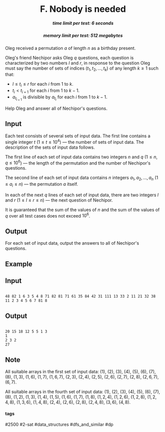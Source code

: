 <h1 style='text-align: center;'> F. Nobody is needed</h1>

<h5 style='text-align: center;'>time limit per test: 6 seconds</h5>
<h5 style='text-align: center;'>memory limit per test: 512 megabytes</h5>

Oleg received a permutation $a$ of length $n$ as a birthday present.

Oleg's friend Nechipor asks Oleg $q$ questions, each question is characterized by two numbers $l$ and $r$, in response to the question Oleg must say the number of sets of indices $(t_1, t_2, \ldots, t_k)$ of any length $k \ge 1$ such that: 

* $l \le t_i \le r$ for each $i$ from $1$ to $k$.
* $t_i < t_{i+1}$ for each $i$ from $1$ to $k-1$.
* $a_{t_{i+1}}$ is divisible by $a_{t_i}$ for each $i$ from $1$ to $k-1$.

Help Oleg and answer all of Nechipor's questions.

## Input

Each test consists of several sets of input data. The first line contains a single integer $t$ ($1 \le t \le 10^4$) — the number of sets of input data. The description of the sets of input data follows.

The first line of each set of input data contains two integers $n$ and $q$ ($1 \le n, q \le 10^6$) — the length of the permutation and the number of Nechipor's questions.

The second line of each set of input data contains $n$ integers $a_1, a_2, \ldots, a_n$ ($1 \le a_i \le n$) — the permutation $a$ itself.

In each of the next $q$ lines of each set of input data, there are two integers $l$ and $r$ ($1 \le l \le r \le n$) — the next question of Nechipor.

It is guaranteed that the sum of the values of $n$ and the sum of the values of $q$ over all test cases does not exceed $10^6$.

## Output

For each set of input data, output the answers to all of Nechipor's questions.

## Example

## Input


```

48 82 1 6 3 5 4 8 71 82 81 71 61 35 84 42 31 111 13 33 2 11 21 32 38 11 2 3 4 5 6 7 81 8
```
## Output


```

20 15 18 12 5 5 1 3
1
2 3 2
27

```
## Note

All suitable arrays in the first set of input data: ($1$), ($2$), ($3$), ($4$), ($5$), ($6$), ($7$), ($8$), ($1, 3$), ($1, 6$), ($1, 7$), ($1, 6, 7$), ($2, 3$), ($2, 4$), ($2, 5$), ($2, 6$), ($2, 7$), ($2, 8$), ($2, 6, 7$), ($6, 7$).

All suitable arrays in the fourth set of input data: ($1$), ($2$), ($3$), ($4$), ($5$), ($6$), ($7$), ($8$), ($1, 2$), ($1, 3$), ($1, 4$), ($1, 5$), ($1, 6$), ($1, 7$), ($1, 8$), ($1, 2, 4$), ($1, 2, 6$), ($1, 2, 8$), ($1, 2, 4, 8$), ($1, 3, 6$), ($1, 4, 8$), ($2, 4$), ($2, 6$), ($2, 8$), ($2, 4, 8$), ($3, 6$), ($4, 8$).



#### tags 

#2500 #2-sat #data_structures #dfs_and_similar #dp 